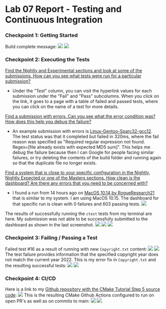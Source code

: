 # Lab 07 Report - Testing and Continuous Integration

### Checkpoint 1: Getting Started
Build complete message: 
![](/labs/lab-07/images/check1-build-complete.png)
![](/labs/lab-07/images/check1-build-complete-pt2.png)

### Checkpoint 2: Executing the Tests
<u>Find the Nightly and Experimental sections and look at some of the submissions. How can you see what tests were run for a particular submission?</u>
- Under the "Test" column, you can visit the hyperlink values for each submission under the "Fail" and "Pass" subcolumns. When you click on the link, it goes to a page with a table of failed and passed tests, where you can click on the name of a test for more details.

<u>Find a submission with errors. Can you see what the error condition was? How does this help you debug the failure?</u>
- An example submission with errors is [Linux-Gentoo-Sparc32-gcc12](https://open.cdash.org/viewTest.php?onlyfailed&buildid=7801172). The test status was that it completed but failed in 320ms, where the fail reason was specified as "Required regular expression not found. Regex=[file already exists with expected MD5 sum]". This helps me debug the failure because then I can Google for people facing similar failures, or try deleting the contents of the build folder and running again so that the duplicate file no longer exists.

<u>Find a system that is close to your specific configuration in the Nightly, Nightly Expected or one of the Masters sections. How clean is the dashboard? Are there any errors that you need to be concerned with?</u>
- I found a run from 14 hours ago on [MacOS 10.14 by RogueResearch21](https://open.cdash.org/build/7801261) that is similar to my system. I am using MacOS 10.15. The dashboard for that specific run is clean with 0 failures and 603 passing tests. ![](/labs/lab-07/images/check2-cmake-dashboard.png)

The results of successfully running the `ctest` tests from my terminal are here. My submission was not able to be successfully submitted to the dashboard as shown in the last screenshot.
![](/labs/lab-07/images/check2-ctest-result.png)
![](/labs/lab-07/images/check2-ctest-coverage.png)
![](/labs/lab-07/images/check2-ctest-submission-fail.png)

### Checkpoint 3: Failing / Passing a Test
Failed test #16 as a result of running with new `Copyright.txt` content:
![](/labs/lab-07/images/check3-failed-ctest.png)
![](/labs/lab-07/images/check3-failed-ctest-output.png) \
The test failure provides information that the specified copyright year does not match the current year 2022. This is my error fix in `Copyright.txt` and the resulting successful tests:
![](/labs/lab-07/images/check3-copyright-fix.png)
![](/labs/lab-07/images/check3-ctest-success.png)

### Checkpoint 4: CI/CD
Here is a link to my [Github repository with the CMake Tutorial Step 5 source code](https://github.com/listeph/cmake-tutorial-step-5):
![](/labs/lab-07/images/check4-cmake-repo.png)
This is the resulting CMake Github Actions configured to run on open PR's as well as on commits to main:
![](/labs/lab-07/images/check4-PR-execution.png)
![](/labs/lab-07/images/check4-push-execution.png)